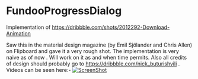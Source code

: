 # FundooProgressDialog
Implementation of https://dribbble.com/shots/2012292-Download-Animation

Saw this in the material design magazine (by Emil Sjölander and Chris Allen) on Flipboard and gave it a very rough shot. The implementation is very naive as of now . Will work on it as and when time permits.
Also all credits of design should probably go to https://dribbble.com/nick_buturishvili .
Videos can be seen here:-
[![ScreenShot](http://img.youtube.com/vi/oRcNROEcurk/maxresdefault.jpg)](https://www.youtube.com/watch?v=oRcNROEcurk)
